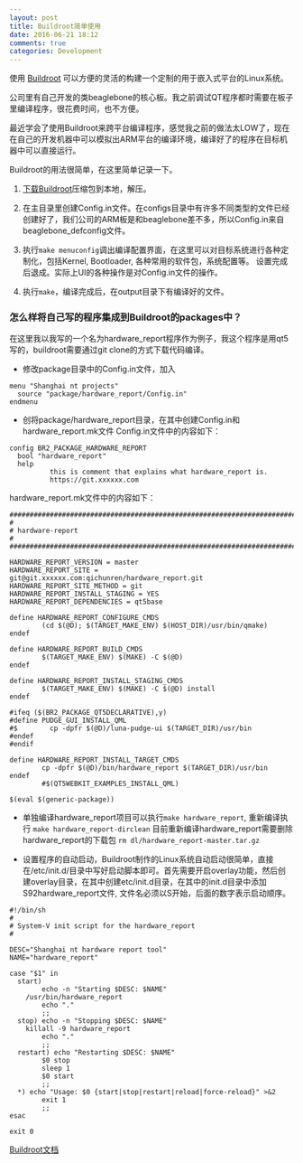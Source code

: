 ```yaml
---
layout: post
title: Buildroot简单使用
date: 2016-06-21 18:12
comments: true
categories: Development
---
```


使用 [Buildroot](https://buildroot.org/) 可以方便的灵活的构建一个定制的用于嵌入式平台的Linux系统。

公司里有自己开发的类beaglebone的核心板。我之前调试QT程序都时需要在板子里编译程序，很花费时间，也不方便。

最近学会了使用Buildroot来跨平台编译程序，感觉我之前的做法太LOW了，现在在自己的开发机器中可以模拟出ARM平台的编译环境，编译好了的程序在目标机器中可以直接运行。

Buildroot的用法很简单，在这里简单记录一下。

1. [下载Buildroot](https://buildroot.org/download.html)压缩包到本地，解压。

2. 在主目录里创建Config.in文件。在configs目录中有许多不同类型的文件已经创建好了，我们公司的ARM板是和beaglebone差不多，所以Config.in来自beaglebone_defconfig文件。

3. 执行`make menuconfig`调出编译配置界面，在这里可以对目标系统进行各种定制化，包括Kernel, Bootloader, 各种常用的软件包，系统配置等。
设置完成后退成。实际上UI的各种操作是对Config.in文件的操作。

4. 执行`make`，编译完成后，在output目录下有编译好的文件。

### 怎么样将自己写的程序集成到Buildroot的packages中？

在这里我以我写的一个名为hardware_report程序作为例子，我这个程序是用qt5写的，buildroot需要通过git clone的方式下载代码编译。

* 修改package目录中的Config.in文件，加入

```
menu "Shanghai nt projects"
  source "package/hardware_report/Config.in"
endmenu
```

* 创将package/hardware_report目录，在其中创建Config.in和hardware_report.mk文件
Config.in文件中的内容如下：

```
config BR2_PACKAGE_HARDWARE_REPORT
  bool "hardware_report"
  help
          this is comment that explains what hardware_report is.
          https://git.xxxxxx.com
```
              

hardware_report.mk文件中的内容如下：

    ################################################################################
    #
    # hardware-report
    #
    ################################################################################

    HARDWARE_REPORT_VERSION = master
    HARDWARE_REPORT_SITE = git@git.xxxxxx.com:qichunren/hardware_report.git
    HARDWARE_REPORT_SITE_METHOD = git
    HARDWARE_REPORT_INSTALL_STAGING = YES
    HARDWARE_REPORT_DEPENDENCIES = qt5base

    define HARDWARE_REPORT_CONFIGURE_CMDS
            (cd $(@D); $(TARGET_MAKE_ENV) $(HOST_DIR)/usr/bin/qmake)
    endef

    define HARDWARE_REPORT_BUILD_CMDS
            $(TARGET_MAKE_ENV) $(MAKE) -C $(@D)
    endef

    define HARDWARE_REPORT_INSTALL_STAGING_CMDS
            $(TARGET_MAKE_ENV) $(MAKE) -C $(@D) install
    endef

    #ifeq ($(BR2_PACKAGE_QT5DECLARATIVE),y)
    #define PUDGE_GUI_INSTALL_QML
    #$        cp -dpfr $(@D)/luna-pudge-ui $(TARGET_DIR)/usr/bin
    #endef
    #endif

    define HARDWARE_REPORT_INSTALL_TARGET_CMDS
            cp -dpfr $(@D)/bin/hardware_report $(TARGET_DIR)/usr/bin
    endef
            #$(QT5WEBKIT_EXAMPLES_INSTALL_QML)

    $(eval $(generic-package))

* 单独编译hardware_report项目可以执行`make hardware_report`, 重新编译执行 `make hardware_report-dirclean`
目前重新编译hardware_report需要删除hardware_report的下载包 `rm dl/hardware_report-master.tar.gz`

* 设置程序的自动启动，Buildroot制作的Linux系统自动启动很简单，直接在/etc/init.d/目录中写好启动脚本即可。首先需要开启overlay功能，然后创建overlay目录，在其中创建etc/init.d目录，在其中的init.d目录中添加S92hardware_report文件, 文件名必须以S开始，后面的数字表示启动顺序。

```
#!/bin/sh
#
# System-V init script for the hardware_report
#

DESC="Shanghai nt hardware report tool"
NAME="hardware_report"

case "$1" in
  start)
        echo -n "Starting $DESC: $NAME"
	/usr/bin/hardware_report
        echo "."
        ;;
  stop) echo -n "Stopping $DESC: $NAME"
	killall -9 hardware_report
        echo "."
        ;;
  restart) echo "Restarting $DESC: $NAME"
        $0 stop
        sleep 1
        $0 start
        ;;
  *) echo "Usage: $0 {start|stop|restart|reload|force-reload}" >&2
        exit 1
        ;;
esac

exit 0
```
             
              
              
[Buildroot文档](https://buildroot.org/downloads/manual/manual.html)
